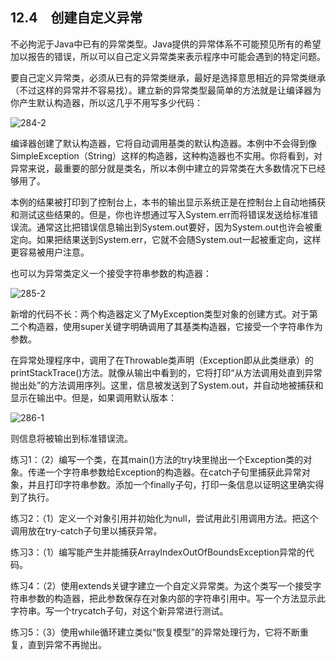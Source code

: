 ## 12.4　创建自定义异常

不必拘泥于Java中已有的异常类型。Java提供的异常体系不可能预见所有的希望加以报告的错误，所以可以自己定义异常类来表示程序中可能会遇到的特定问题。

要自己定义异常类，必须从已有的异常类继承，最好是选择意思相近的异常类继承（不过这样的异常并不容易找）。建立新的异常类型最简单的方法就是让编译器为你产生默认构造器，所以这几乎不用写多少代码：

![284-2](../Images/image03005.jpeg)

编译器创建了默认构造器，它将自动调用基类的默认构造器。本例中不会得到像SimpleException（String）这样的构造器，这种构造器也不实用。你将看到，对异常来说，最重要的部分就是类名，所以本例中建立的异常类在大多数情况下已经够用了。

本例的结果被打印到了控制台上，本书的输出显示系统正是在控制台上自动地捕获和测试这些结果的。但是，你也许想通过写入System.err而将错误发送给标准错误流。通常这比把错误信息输出到System.out要好，因为System.out也许会被重定向。如果把结果送到System.err，它就不会随System.out一起被重定向，这样更容易被用户注意。

也可以为异常类定义一个接受字符串参数的构造器：

![285-2](../Images/image03006.jpeg)

新增的代码不长：两个构造器定义了MyException类型对象的创建方式。对于第二个构造器，使用super关键字明确调用了其基类构造器，它接受一个字符串作为参数。

在异常处理程序中，调用了在Throwable类声明（Exception即从此类继承）的printStackTrace()方法。就像从输出中看到的，它将打印“从方法调用处直到异常抛出处”的方法调用序列。这里，信息被发送到了System.out，并自动地被捕获和显示在输出中。但是，如果调用默认版本：

![286-1](../Images/image03007.jpeg)

则信息将被输出到标准错误流。

练习1：（2）编写一个类，在其main()方法的try块里抛出一个Exception类的对象。传递一个字符串参数给Exception的构造器。在catch子句里捕获此异常对象，并且打印字符串参数。添加一个finally子句，打印一条信息以证明这里确实得到了执行。

练习2：（1）定义一个对象引用并初始化为null，尝试用此引用调用方法。把这个调用放在try-catch子句里以捕获异常。

练习3：（1）编写能产生并能捕获ArrayIndexOutOfBoundsException异常的代码。

练习4：（2）使用extends关键字建立一个自定义异常类。为这个类写一个接受字符串参数的构造器，把此参数保存在对象内部的字符串引用中。写一个方法显示此字符串。写一个trycatch子句，对这个新异常进行测试。

练习5：（3）使用while循环建立类似“恢复模型”的异常处理行为，它将不断重复，直到异常不再抛出。